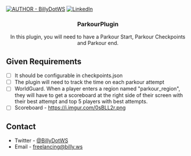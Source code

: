 [![AUTHOR - BillyDotWS](https://img.shields.io/static/v1?label=AUTHOR&message=BillyDotWS&color=2ea44f&style=for-the-badge&logo=discord+)](https://billy.ws) [![LinkedIn][linkedin-shield]][linkedin-url]  

<h3  align="center">ParkourPlugin</h3>
<p  align="center">In this plugin, you will need to have a Parkour Start, Parkour Checkpoints and Parkour end.

## Given Requirements
- [ ] It should be configurable in checkpoints.json
- [ ] The plugin will need to track the time on each parkour attempt
- [ ] WorldGuard. When a player enters a region named "parkour_region", they will have to get a scoreboard at the right side of their screen with their best attempt and top 5 players with best attempts.
- [ ] Scoreboard - https://i.imgur.com/0sBLL2r.png
 
##  Contact
- Twitter - [@BillyDotWS](https://twitter.com/BillyDotWS)
- Email - freelancing@billy.ws

[linkedin-shield]: https://img.shields.io/badge/-LinkedIn-black.svg?style=for-the-badge&logo=linkedin&colorB=555
[linkedin-url]: https://www.linkedin.com/in/billy-robinson-a6486714a/
